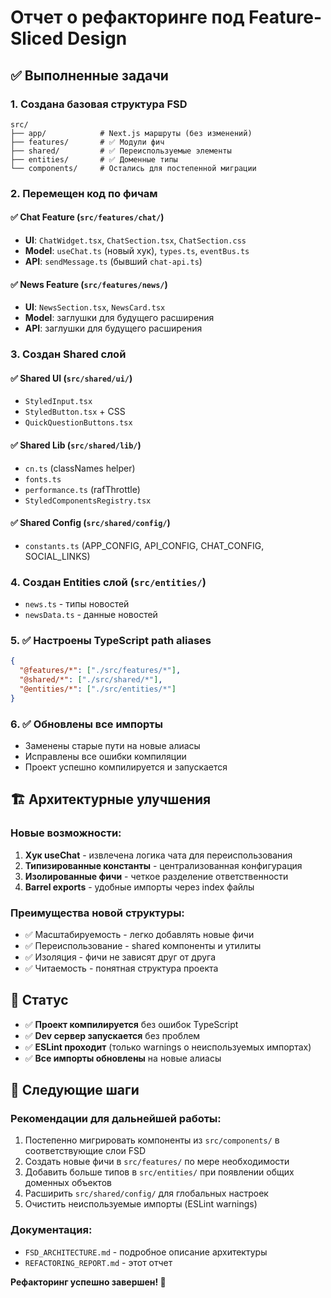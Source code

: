 # Отчет о рефакторинге под Feature-Sliced Design

## ✅ Выполненные задачи

### 1. Создана базовая структура FSD

```
src/
├── app/            # Next.js маршруты (без изменений)
├── features/       # ✅ Модули фич
├── shared/         # ✅ Переиспользуемые элементы
├── entities/       # ✅ Доменные типы
└── components/     # Остались для постепенной миграции
```

### 2. Перемещен код по фичам

#### ✅ Chat Feature (`src/features/chat/`)

- **UI**: `ChatWidget.tsx`, `ChatSection.tsx`, `ChatSection.css`
- **Model**: `useChat.ts` (новый хук), `types.ts`, `eventBus.ts`
- **API**: `sendMessage.ts` (бывший `chat-api.ts`)

#### ✅ News Feature (`src/features/news/`)

- **UI**: `NewsSection.tsx`, `NewsCard.tsx`
- **Model**: заглушки для будущего расширения
- **API**: заглушки для будущего расширения

### 3. Создан Shared слой

#### ✅ Shared UI (`src/shared/ui/`)

- `StyledInput.tsx`
- `StyledButton.tsx` + CSS
- `QuickQuestionButtons.tsx`

#### ✅ Shared Lib (`src/shared/lib/`)

- `cn.ts` (classNames helper)
- `fonts.ts`
- `performance.ts` (rafThrottle)
- `StyledComponentsRegistry.tsx`

#### ✅ Shared Config (`src/shared/config/`)

- `constants.ts` (APP_CONFIG, API_CONFIG, CHAT_CONFIG, SOCIAL_LINKS)

### 4. Создан Entities слой (`src/entities/`)

- `news.ts` - типы новостей
- `newsData.ts` - данные новостей

### 5. ✅ Настроены TypeScript path aliases

```json
{
  "@features/*": ["./src/features/*"],
  "@shared/*": ["./src/shared/*"],
  "@entities/*": ["./src/entities/*"]
}
```

### 6. ✅ Обновлены все импорты

- Заменены старые пути на новые алиасы
- Исправлены все ошибки компиляции
- Проект успешно компилируется и запускается

## 🏗️ Архитектурные улучшения

### Новые возможности:

1. **Хук useChat** - извлечена логика чата для переиспользования
2. **Типизированные константы** - централизованная конфигурация
3. **Изолированные фичи** - четкое разделение ответственности
4. **Barrel exports** - удобные импорты через index файлы

### Преимущества новой структуры:

- ✅ Масштабируемость - легко добавлять новые фичи
- ✅ Переиспользование - shared компоненты и утилиты
- ✅ Изоляция - фичи не зависят друг от друга
- ✅ Читаемость - понятная структура проекта

## 🚀 Статус

- ✅ **Проект компилируется** без ошибок TypeScript
- ✅ **Dev сервер запускается** без проблем
- ✅ **ESLint проходит** (только warnings о неиспользуемых импортах)
- ✅ **Все импорты обновлены** на новые алиасы

## 📝 Следующие шаги

### Рекомендации для дальнейшей работы:

1. Постепенно мигрировать компоненты из `src/components/` в соответствующие слои FSD
2. Создать новые фичи в `src/features/` по мере необходимости
3. Добавить больше типов в `src/entities/` при появлении общих доменных объектов
4. Расширить `src/shared/config/` для глобальных настроек
5. Очистить неиспользуемые импорты (ESLint warnings)

### Документация:

- `FSD_ARCHITECTURE.md` - подробное описание архитектуры
- `REFACTORING_REPORT.md` - этот отчет

**Рефакторинг успешно завершен! 🎉**
